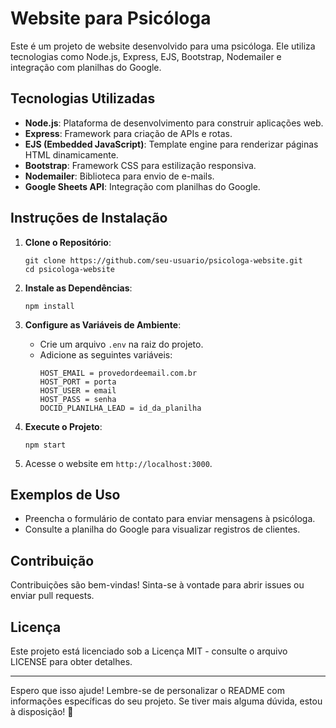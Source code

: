 ﻿# Website para Psicóloga

Este é um projeto de website desenvolvido para uma psicóloga. Ele utiliza tecnologias como Node.js, Express, EJS, Bootstrap, Nodemailer e integração com planilhas do Google.

## Tecnologias Utilizadas

- **Node.js**: Plataforma de desenvolvimento para construir aplicações web.
- **Express**: Framework para criação de APIs e rotas.
- **EJS (Embedded JavaScript)**: Template engine para renderizar páginas HTML dinamicamente.
- **Bootstrap**: Framework CSS para estilização responsiva.
- **Nodemailer**: Biblioteca para envio de e-mails.
- **Google Sheets API**: Integração com planilhas do Google.

## Instruções de Instalação

1. **Clone o Repositório**:
    ```
    git clone https://github.com/seu-usuario/psicologa-website.git
    cd psicologa-website
    ```

2. **Instale as Dependências**:
    ```
    npm install
    ```

3. **Configure as Variáveis de Ambiente**:
    - Crie um arquivo `.env` na raiz do projeto.
    - Adicione as seguintes variáveis:
        ```
       HOST_EMAIL = provedordeemail.com.br
       HOST_PORT = porta
       HOST_USER = email
       HOST_PASS = senha
       DOCID_PLANILHA_LEAD = id_da_planilha
        ```

4. **Execute o Projeto**:
    ```
    npm start
    ```

5. Acesse o website em `http://localhost:3000`.

## Exemplos de Uso

- Preencha o formulário de contato para enviar mensagens à psicóloga.
- Consulte a planilha do Google para visualizar registros de clientes.

## Contribuição

Contribuições são bem-vindas! Sinta-se à vontade para abrir issues ou enviar pull requests.

## Licença

Este projeto está licenciado sob a Licença MIT - consulte o arquivo LICENSE para obter detalhes.

---

Espero que isso ajude! Lembre-se de personalizar o README com informações específicas do seu projeto. Se tiver mais alguma dúvida, estou à disposição! 🚀

